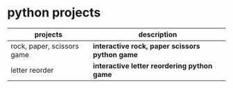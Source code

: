 # python projects

projects    |   description        
---         |   ---             
rock, paper, scissors game      |   **interactive rock, paper scissors python game**       
letter reorder    |   **interactive letter reordering python game**       
